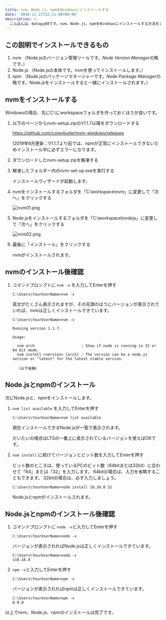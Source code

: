 ```yaml
---
title: nvm、Node.js、npmをWindowsにインストールする
date: '2018-11-21T22:21:48+09:00'
description: >-
  こんばんは、batapy88です。nvm、Node.js、npmをWindowsにインストールする方法をまとめて説明しているページが無かったので、今日はそれを書いてみようと思います。
---
```

## この説明でインストールできるもの

1. nvm （Node.jsのバージョン管理ツールです。*Node Version Manager*の略です。）
2. Node.js （Node.jsの本体です。nvmを使ってインストールします。）
3. npm （Node.jsのパッケージマネージャーです。*Node Package Manager*の略です。Node.jsをインストールすると一緒にインストールされます。）

## nvmをインストールする

Windowsの場合、先にC:\にworkspaceフォルダを作っておくほうが良いです。

1. 以下のページからnvm-setup.zipのV1.1.7以降をダウンロードする

    https://github.com/coreybutler/nvm-windows/releases

    (2019年6月更新：V1.1.7より前では、npmが正常にインストールできないためインストール中に必ずエラーになります。

2. ダウンロードしたnvm-setup.zipを解凍する

3. 解凍したフォルダー内のnvm-set-up.exeを実行する

   インストールウィザードが起動します。

4. nvmをインストールするフォルダを「C:\workspace\nvm」に変更して「次へ」をクリックする

   ![nvm01.png](/img/nvm01.png)

5. Node.jsをインストールするフォルダを「C:\workspace\nodejs」に変更して「次へ」をクリックする

   ![nvm02.png](/img/nvm02.png)

6. 最後に「インストール」をクリックする

   nvmがインストールされます。

## nvmのインストール後確認

1. コマンドプロンプトに `nvm -v` を入力してEnterを押す

    ```
    C:\Users\YourUserName>nvm -v
    ```

   英文がたくさん表示されますが、その先頭のほうにバージョンが表示されていれば、nvmは正しくインストールできています。

    ```
    C:\Users\YourUserName>nvm -v

    Running version 1.1.7.

    Usage:

      nvm arch                     : Show if node is running in 32 or 64 bit mode.
      nvm install <version> [arch] : The version can be a node.js version or "latest" for the latest stable version.

      （以下省略）
    ```

## Node.jsとnpmのインストール

   次にNode.jsと、npmをインストールします。

1. `nvm list available` を入力してEnterを押す

   ```
   C:\Users\YourUserName>nvm list available
   ```

   現在インストールできるNode.jsが一覧で表示されます。

   だいたいの場合はLTSの一番上に表示されているバージョンを使えばOKです。

2. `nvm install` に続けてバージョンとビット数を入力してEnterを押す

   ビット数のところは、使っているPCのビット数（64bitまたは32bit）に合わせて「64」または「32」を入力します。
   64bitの場合は、入力を省略することもできます。
   32bitの場合は、必ず入力しましょう。

   ```
   C:\Users\YourUserName>node install 10.16.0 32
   ```

   Node.jsとnpmがインストールされます。

## Node.jsとnpmのインストール後確認

1. コマンドプロンプトに `node -v`と入力してEnterを押す

   ```
   C:\Users\YourUserName>node -v
   ```

   バージョンが表示されればNode.jsは正しくインストールできています。

   ```
   C:\Users\YourUserName>node -v
   v10.16.0
   ```

3. `npm -v`と入力してEnterを押す

   ```
   C:\Users\YourUserName>npm -v
   ```

   バージョンが表示されればnpmは正しくインストールできています。

   ```
   C:\Users\YourUserName>npm -v
   6.9.0
   ```

以上でnvm、Node.js、npmのインストールは完了です。


